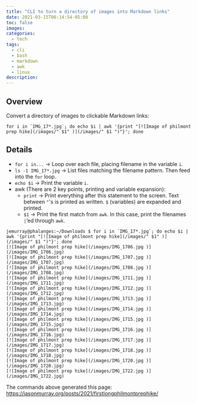 ```yaml
---
title: "CLI to turn a directory of images into Markdown links"
date: 2021-03-15T06:14:54-05:00
toc: false
images:
categories:
  - tech
tags: 
  - cli
  - bash
  - markdown
  - awk
  - linux
description:
---
```


## Overview

Convert a directory of images to clickable Markdown links:


```
for i in `IMG_17*.jpg`; do echo $i | awk '{print "[![Image of philmont prep hike](/images/" $1" )](/images/" $1 ")"}'; done
```

## Details

- `for i in...` -> Loop over each file, placing filename in the variable `i`.
- `ls -1 IMG_17*.jpg` -> List files matching the filename pattern. Then feed into the `for` loop.
- `echo $i` -> Print the variable `i`.
- awk (There are 2 key points, printing and variable expansion):
  - `print` -> Print everything after this statement to the screen. Text between `"`'s is printed as written. `$` (variables) are expanded and printed.
  - `$1` -> Print the first match from `awk`. In this case, print the filenames `|`‘ed through `awk`.


```
jemurray@phalanges:~/Downloads $ for i in `IMG_17*.jpg`; do echo $i | awk '{print "[![Image of philmont prep hike](/images/" $1" )](/images/" $1 ")"}'; done
[![Image of philmont prep hike](/images/IMG_1706.jpg )](/images/IMG_1706.jpg)
[![Image of philmont prep hike](/images/IMG_1707.jpg )](/images/IMG_1707.jpg)
[![Image of philmont prep hike](/images/IMG_1708.jpg )](/images/IMG_1708.jpg)
[![Image of philmont prep hike](/images/IMG_1711.jpg )](/images/IMG_1711.jpg)
[![Image of philmont prep hike](/images/IMG_1712.jpg )](/images/IMG_1712.jpg)
[![Image of philmont prep hike](/images/IMG_1713.jpg )](/images/IMG_1713.jpg)
[![Image of philmont prep hike](/images/IMG_1714.jpg )](/images/IMG_1714.jpg)
[![Image of philmont prep hike](/images/IMG_1715.jpg )](/images/IMG_1715.jpg)
[![Image of philmont prep hike](/images/IMG_1716.jpg )](/images/IMG_1716.jpg)
[![Image of philmont prep hike](/images/IMG_1717.jpg )](/images/IMG_1717.jpg)
[![Image of philmont prep hike](/images/IMG_1718.jpg )](/images/IMG_1718.jpg)
[![Image of philmont prep hike](/images/IMG_1720.jpg )](/images/IMG_1720.jpg)
[![Image of philmont prep hike](/images/IMG_1722.jpg )](/images/IMG_1722.jpg)
```

The commands above generated this page: https://jasonmurray.org/posts/2021/firstlongphilmontprephike/
